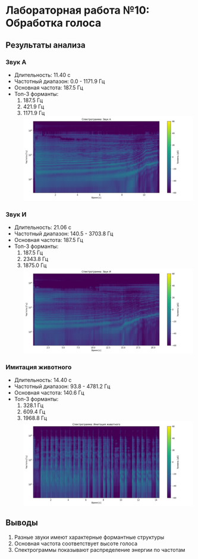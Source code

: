 # Лабораторная работа №10: Обработка голоса

## Результаты анализа

### Звук А
- Длительность: 11.40 с
- Частотный диапазон: 0.0 - 1171.9 Гц
- Основная частота: 187.5 Гц
- Топ-3 форманты:
  1. 187.5 Гц
  2. 421.9 Гц
  3. 1171.9 Гц
![Спектрограмма](a_spectrogram.png)

### Звук И
- Длительность: 21.06 с
- Частотный диапазон: 140.5 - 3703.8 Гц
- Основная частота: 187.5 Гц
- Топ-3 форманты:
  1. 187.5 Гц
  2. 2343.8 Гц
  3. 1875.0 Гц
![Спектрограмма](i_spectrogram.png)

### Имитация животного
- Длительность: 14.40 с
- Частотный диапазон: 93.8 - 4781.2 Гц
- Основная частота: 140.6 Гц
- Топ-3 форманты:
  1. 328.1 Гц
  2. 609.4 Гц
  3. 1968.8 Гц
![Спектрограмма](gav_spectrogram.png)

## Выводы
1. Разные звуки имеют характерные формантные структуры
2. Основная частота соответствует высоте голоса
3. Спектрограммы показывают распределение энергии по частотам
